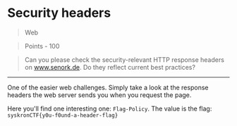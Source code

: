 # Security headers

>Web

>Points - 100

>Can you please check the security-relevant HTTP response headers on www.senork.de. Do they reflect current best practices?

---

One of the easier web challenges. Simply take a look at the response headers the web server sends you when you request the page.

Here you'll find one interesting one: `Flag-Policy`. The value is the flag: `syskronCTF{y0u-f0und-a-header-flag}`
